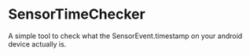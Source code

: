 # SensorTimeChecker
A simple tool to check what the SensorEvent.timestamp on your android device actually is.
